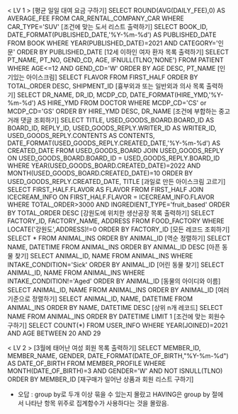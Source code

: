 < LV 1 >
[평균 일일 대여 요금 구하기]
SELECT ROUND(AVG(DAILY_FEE),0) AS AVERAGE_FEE FROM CAR_RENTAL_COMPANY_CAR WHERE CAR_TYPE='SUV'
[조건에 맞는 도서 리스트 출력하기]
SELECT BOOK_ID, DATE_FORMAT(PUBLISHED_DATE,'%Y-%m-%d') AS PUBLISHED_DATE FROM BOOK WHERE YEAR(PUBLISHED_DATE)=2021 AND CATEGORY='인문' ORDER BY PUBLISHED_DATE
[12세 이하인 여자 환자 목록 출력하기]
SELECT PT_NAME, PT_NO, GEND_CD, AGE, IFNULL(TLNO,'NONE') FROM PATIENT WHERE AGE<=12 AND GEND_CD='W' ORDER BY AGE DESC, PT_NAME
[인기있는 아이스크림]
SELECT FLAVOR FROM FIRST_HALF ORDER BY TOTAL_ORDER DESC, SHIPMENT_ID
[흉부외과 또는 일반외과 의사 목록 출력하기]
SELECT DR_NAME, DR_ID, MCDP_CD, DATE_FORMAT(HIRE_YMD,'%Y-%m-%d') AS HIRE_YMD FROM DOCTOR WHERE MCDP_CD='CS' or MCDP_CD='GS' ORDER BY HIRE_YMD DESC, DR_NAME
[조건에 부합하는 중고거래 댓글 조회하기]
SELECT TITLE, USED_GOODS_BOARD.BOARD_ID AS BOARD_ID, REPLY_ID, USED_GOODS_REPLY.WRITER_ID AS WRITER_ID, USED_GOODS_REPLY.CONTENTS AS CONTENTS, DATE_FORMAT(USED_GOODS_REPLY.CREATED_DATE,'%Y-%m-%d') AS CREATED_DATE FROM USED_GOODS_BOARD JOIN USED_GOODS_REPLY ON USED_GOODS_BOARD.BOARD_ID = USED_GOODS_REPLY.BOARD_ID WHERE YEAR(USED_GOODS_BOARD.CREATED_DATE)=2022 AND MONTH(USED_GOODS_BOARD.CREATED_DATE)=10 ORDER BY USED_GOODS_REPLY.CREATED_DATE, TITLE
[과일로 만든 아이스크림 고르기]
SELECT FIRST_HALF.FLAVOR AS FLAVOR FROM FIRST_HALF JOIN ICECREAM_INFO ON FIRST_HALF.FLAVOR = ICECREAM_INFO.FLAVOR WHERE TOTAL_ORDER>3000 AND INGREDIENT_TYPE='fruit_based' ORDER BY TOTAL_ORDER DESC
[강원도에 위치한 생산공장 목록 출력하기]
SELECT FACTORY_ID, FACTORY_NAME, ADDRESS FROM FOOD_FACTORY WHERE LOCATE('강원도',ADDRESS)!=0 ORDER BY FACTORY_ID
[모든 레코드 조회하기]
SELECT * FROM ANIMAL_INS ORDER BY ANIMAL_ID
[역순 정렬하기]
SELECT NAME, DATETIME FROM ANIMAL_INS ORDER BY ANIMAL_ID DESC
[아픈 동물 찾기]
SELECT ANIMAL_ID, NAME FROM ANIMAL_INS WHERE INTAKE_CONDITION='Sick' ORDER BY ANIMAL_ID
[어린 동물 찾기]
SELECT ANIMAL_ID, NAME FROM ANIMAL_INS WHERE INTAKE_CONDITION!='Aged' ORDER BY ANIMAL_ID
[동물의 아이디와 이름]
SELECT ANIMAL_ID, NAME FROM ANIMAL_INS ORDER BY ANIMAL_ID
[여러 기준으로 정렬하기]
SELECT ANIMAL_ID, NAME, DATETIME FROM ANIMAL_INS ORDER BY NAME, DATETIME DESC
[상위 n개 레코드]
SELECT NAME FROM ANIMAL_INS ORDER BY DATETIME LIMIT 1
[조건에 맞는 회원수 구하기]
SELECT COUNT(*) FROM USER_INFO WHERE YEAR(JOINED)=2021 AND AGE BETWEEN 20 AND 29

< LV 2 >
[3월에 태어난 여성 회원 목록 출력하기]
SELECT MEMBER_ID, MEMBER_NAME, GENDER, DATE_FORMAT(DATE_OF_BIRTH,"%Y-%m-%d") AS DATE_OF_BIRTH FROM MEMBER_PROFILE WHERE MONTH(DATE_OF_BIRTH)=3 AND GENDER='W' AND NOT ISNULL(TLNO) ORDER BY MEMBER_ID
[재구매가 일어난 상품과 회원 리스트 구하기]
- 오답 : group by로 두개 이상 묶을 수 있는지 몰랐고 HAVING은 group by 절에 서 나타난 항목 위주로 집계함수가 사용하다는 것을 몰랐음.

